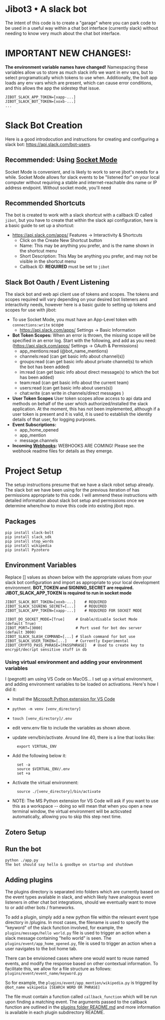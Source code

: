 # Jibot3 • A slack bot
The intent of this code is to create a "garage" where you can park code to be used in a useful way within a chat bot interface (currently slack) without needing to know very much about the chat bot interface.

# **IMPORTANT NEW CHANGES!**:
**The environment variable names have changed!** Namespacing these variables allow us to store as much slack info we want in env vars, but to  select programatically which tokens to use when. Additionally, the bolt app loads any env vars which are present, which can cause error conditions, and this allows the app the sidestep that issue.

	JIBOT_SLACK_APP_TOKEN=[xapp-...]
	JIBOT_SLACK_BOT_TOKEN=[xoxb-...]
	...

# Slack Bot Creation
Here is a good introdocution and instructions for creating and configuring a slack bot: https://api.slack.com/bot-users.

## Recommended: Using [Socket Mode](https://app.slack.com/app-settings/T01LN1N5H60/A01LUFAPUFK/socket-mode)
Socket Mode is convenient, and is likely to work to serve jibot's needs for a while. Socket Mode allows for slack events to be "listened for" on your local computer without requiring a stable and internet-reachable dns name or IP address endpoint. Without socket mode, you'll need

## Recommended Shortcuts
The bot is created to work with a slack shortcut with a callback ID called `jibot`, but you have to create that within the slack api configuration, here is a basic guide to set up a shortcut:
* https://api.slack.com/apps/ Features -> Interactivity & Shortcuts
	* Click on the Create New Shortcut button
	* Name: This may be anything you prefer, and is the name shown in the shortcut menu
	* Short Description: This May be anything you prefer, and may not be visible in the shortcut menu
	* Callback ID: **REQUIRED** must be set to `jibot`

## Slack Bot Oauth / Event Listening
The slack bot and web api client use of tokens and scopes. The tokens and scopes required will vary depending on your desired bot listeners and interactivity needs, however here is a basic guide to setting up tokens and scopes for use with jibot:

* To use Socket Mode, you must have an App-Level token with `connections:write` scope
	* https://api.slack.com/apps/ Settings -> Basic Information
* **Bot Token Scopes:** When an error is thrown, the missing scope will be specified in an error log. Start with the following, and add as you need: (https://api.slack.com/apps/ Settings -> OAuth & Permissions)
	* app_mentions:read (@bot_name_mentions)
	* channels:read (can get basic info about channel(s))
	* groups:read (can get basic info about private channel(s) to which the bot has been added)
	* im:read (can get basic info about direct message(s) to which the bot has been added)
	* team:read (can get basic info about the current team)
	* users:read (can get basic info about users(s))
	* chat:write (can write in channels/direct messages )
* **User Token Scopes** User token scopes allow access to api data and methods on behalf of the user which authorized/installed the slack application. At the moment, this has not been implemented, although if a user token is present and it is valid, it is used to establish the identity details of that user, for logging purposes.
* **Event Subscriptions:**
	* app_home_opened
	* app_mention
	* message.channels
* **Incoming [Webhooks](https://api.slack.com/messaging/webhooks):**
WEBHOOKS ARE COMING! Please see the webhook readme files for details as they emerge.

# Project Setup
The setup instructions presume that we have a slack robot setup already. The slack bot we have been using for the previous iteration of has permissions appropriate to this code. I will ammend these instructions with detailed information about slack bot setup and permissions once we determine where/how to move this code into existing jibot repo.

## Packages
	pip install slack-bolt
	pip install slack_sdk
	pip install stop_words
	pip install wikipedia
	pip install Pyzotero

## Environment Variables
Replace [] values as shown below with the appropriate values from your slack bot configuration and import as appropriate to your local development environment. **BOT_TOKEN and SIGNING_SECRET are required. JIBOT_SLACK_APP_TOKEN is required to run in socket mode**

	JIBOT_SLACK_BOT_TOKEN=[xoxb-...]	# REQUIRED
	JIBOT_SLACK_SIGNING_SECRET=[...]	# REQUIRED
	JIBOT_SLACK_APP_TOKEN=[xapp-...]	# REQUIRED FOR SOCKET MODE

	JIBOT_DO_SOCKET_MODE=[True]		# Enable/disable Socket Mode	(default True)
	JIBOT_PORT=[3000]				# Port used for bot dev server	(default 3000)
	JIBOT_SLACK_SLASH_COMMAND=[...]	# Slash command for bot use
	JIBOT_SLACK_USER_TOKEN=[...]	# Currently Experimental
	JIBOT_CRYPTO_PASS_PHRASE=[PASSPHRASE]	# Used to create key to encrypt/decript sensitive stuff in db

### Using virtual environment and adding your environment variables
I (pegnott) am using VS Code on  MacOS...  I set up a virtual environment, and adding environment variables to be loaded on activations. Here's how I did it:
* Install the [Microsoft Python extension for VS Code](https://marketplace.visualstudio.com/items?itemName=ms-python.python)
* `python -m venv [venv_directory]`
* `touch [venv_directory]/.env`
* edit venv.env file to include the variables as shown above.
* update venv/bin/activate.  Around line 40, there is a line that looks like:

		export VIRTUAL_ENV

* Add the following below it:

		set -a
		source $VIRTUAL_ENV/.env
		set +a

* Activate the virtual environment:

		source ./[venv_directory]/bin/activate

* NOTE: The MS Python extension for VS Code will ask if you want to use this as a workspace -- doing so will mean that when you open a new terminal window, the virtual environment will be acticvated automatically, allowing you to skip this step next time.

## Zotero Setup

## Run the bot
	python ./app.py
	The bot should say hello & goodbye on startup and shutdown

## Adding plugins

The plugins directory is separated into folders which are currently based on the event types available in slack, and which likely have analogous event listeners in other chat bot integrations, should we eventually want to move to or add other bots / frameworks.

To add a plugin, simply add a new python file within the relevant event type directory in /plugins. In most cases, the filename is used to specify the "keyword" of the slack function involved, for example, the  `plugins/message/hello world.py` file is used to trigger an action when a slack message containing "hello world" is seen. The `plugins/event/app_home_opened.py`, file is used to trigger an action when a user navigates to the bot home tab.

There can be envisioned cases where one would want to reuse named events, and modify the response based on other contextual information. To facilitate this, we allow for a file structure as follows:
`plugins/event/event_name/keyword.py`

So for example, the `plugins/event/app_mention/wikipedia.py` is triggred by `@bot_name wikipedia [SEARCH WORD OR PHRASE]`

The file must contain a function called `callback_function` which will be run upon finding a matching event. The arguments passed to the callback function are outlined in the [plugins folder README.md](https://github.com/Joi/jibot3/blob/main/plugins/README.md) and more information is available in each plugin subdirectory README.